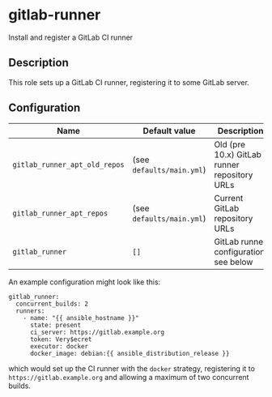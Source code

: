 # gitlab-runner
Install and register a GitLab CI runner

## Description
This role sets up a GitLab CI runner, registering it to some GitLab server.

## Configuration
| Name | Default value | Description |
| ---- | ------------- | ----------- |
| `gitlab_runner_apt_old_repos` | (see `defaults/main.yml`) | Old (pre 10.x) GitLab runner repository URLs |
| `gitlab_runner_apt_repos` | (see `defaults/main.yml`) | Current GitLab repository URLs |
| `gitlab_runner` | `[]` | GitLab runner configuration, see below |

An example configuration might look like this:
```
gitlab_runner:
  concurrent_builds: 2
  runners:
    - name: "{{ ansible_hostname }}"
      state: present
      ci_server: https://gitlab.example.org
      token: Very$ecret
      executor: docker
      docker_image: debian:{{ ansible_distribution_release }}
```
which would set up the CI runner with the `docker` strategy, registering it to `https://gitlab.example.org` and allowing a maximum of two concurrent builds.
